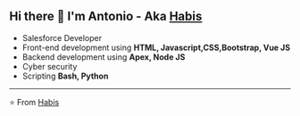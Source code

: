 ## Hi there 👋 I'm Antonio - Aka [Habis](https://github.com/Habis)

- Salesforce Developer
- Front-end development using **HTML, Javascript,CSS,Bootstrap, Vue JS**
- Backend development using **Apex, Node JS**
- Cyber security
- Scripting **Bash, Python**

---

⭐️ From [Habis](https://github.com/Habis)

<!---
Habis/Habis is a ✨ special ✨ repository because its `README.md` (this file) appears on your GitHub profile.
You can click the Preview link to take a look at your changes.
--->
